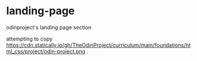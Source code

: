 # landing-page
odinproject's landing page section

attempting to copy https://cdn.statically.io/gh/TheOdinProject/curriculum/main/foundations/html_css/project/odin-project.png . 